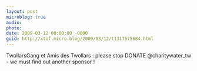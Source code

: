```yaml
---
layout: post
microblog: true
audio: 
photo: 
date: 2009-03-12 00:00:00 -0000
guid: http://xtof.micro.blog/2009/03/12/t1317575684.html
---
```

TwollarsGang et Amis des Twollars : please stop DONATE @charitywater_tw  - we must find out another sponsor !
